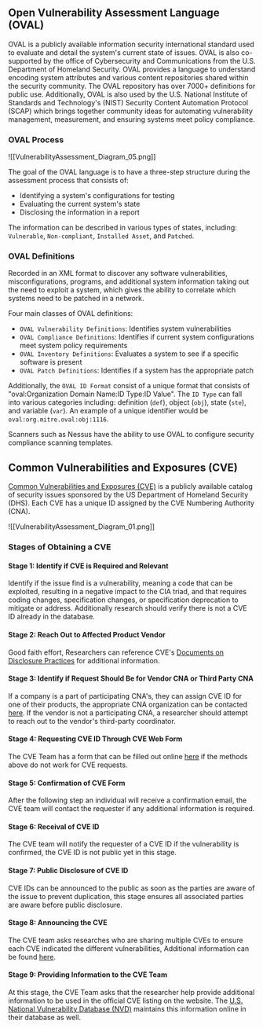 ## Open Vulnerability Assessment Language (OVAL)

OVAL is a publicly available information security international standard used to evaluate and detail the system's current state of issues. OVAL is also co-supported by the office of Cybersecurity and Communications from the U.S. Department of Homeland Security. OVAL provides a language to understand encoding system attributes and various content repositories shared within the security community. The OVAL repository has over 7000+ definitions for public use. Additionally, OVAL is also used by the U.S. National Institute of Standards and Technology's (NIST) Security Content Automation Protocol (SCAP) which brings together community ideas for automating vulnerability management, measurement, and ensuring systems meet policy compliance.

### OVAL Process
![[VulnerabilityAssessment_Diagram_05.png]]

The goal of the OVAL language is to have a three-step structure during the assessment process that consists of:

- Identifying a system's configurations for testing
- Evaluating the current system's state
- Disclosing the information in a report

The information can be described in various types of states, including: `Vulnerable`, `Non-compliant`, `Installed Asset`, and `Patched`.

### OVAL Definitions

Recorded in an XML format to discover any software vulnerabilities, misconfigurations, programs, and additional system information taking out the need to exploit a system, which gives the ability to correlate which systems need to be patched in a network.

Four main classes of OVAL definitions:

- `OVAL Vulnerability Definitions`: Identifies system vulnerabilities
- `OVAL Compliance Definitions`: Identifies if current system configurations meet system policy requirements
- `OVAL Inventory Definitions`: Evaluates a system to see if a specific software is present
- `OVAL Patch Definitions`: Identifies if a system has the appropriate patch

Additionally, the `OVAL ID Format` consist of a unique format that consists of "oval:Organization Domain Name:ID Type:ID Value". The `ID Type` can fall into various categories including: definition (`def`), object (`obj`), state (`ste`), and variable (`var`). An example of a unique identifier would be `oval:org.mitre.oval:obj:1116`.

Scanners such as Nessus have the ability to use OVAL to configure security compliance scanning templates.

## Common Vulnerabilities and Exposures (CVE)

[Common Vulnerabilities and Exposures (CVE)](https://cve.mitre.org/) is a publicly available catalog of security issues sponsored by the US Department of Homeland Security (DHS). Each CVE has a unique ID assigned by the CVE Numbering Authority (CNA).

![[VulnerabilityAssessment_Diagram_01.png]]

### Stages of Obtaining a CVE

#### Stage 1: Identify if CVE is Required and Relevant
Identify if the issue find is a vulnerability, meaning a code that can be exploited, resulting in a negative impact to the CIA triad, and that requires coding changes, specification changes, or specification deprecation to mitigate or address. Additionally research should verify there is not a CVE ID already in the database.

#### Stage 2: Reach Out to Affected Product Vendor
Good faith effort, Researchers can reference CVE's [Documents on Disclosure Practices](https://cve.mitre.org/cve/researcher_reservation_guidelines#appendix#a) for additional information.

#### Stage 3: Identify if Request Should Be for Vendor CNA or Third Party CNA
If a company is a part of participating CNA's, they can assign CVE ID for one of their products, the appropriate CNA organization can be contacted [here](https://cve.mitre.org/cve/request_id.html). If the vendor is not a participating CNA, a researcher should attempt to reach out to the vendor's third-party coordinator.

#### Stage 4: Requesting CVE ID Through CVE Web Form
The CVE Team has a form that can be filled out online [here](https://cveform.mitre.org/) if the methods above do not work for CVE requests.

#### Stage 5: Confirmation of CVE Form
After the following step an individual will receive a confirmation email, the CVE team will contact the requester if any additional information is required.

#### Stage 6: Receival of CVE ID
The CVE team will notify the requester of a CVE ID if the vulnerability is confirmed, the CVE ID is not public yet in this stage.

#### Stage 7: Public Disclosure of CVE ID
CVE IDs can be announced to the public as soon as the parties are aware of the issue to prevent duplication, this stage ensures all associated parties are aware before public disclosure.

#### Stage 8: Announcing the CVE
The CVE team asks researches who are sharing multiple CVEs to ensure each CVE indicated the different vulnerabilities, Additional information can be found [here](https://cve.mitre.org/cve/researcher_reservation_guidelines).

#### Stage 9: Providing Information to the CVE Team
At this stage, the CVE Team asks that the researcher help provide additional information to be used in the official CVE listing on the website. The [U.S. National Vulnerability Database (NVD)](https://nvd.nist.gov/) maintains this information online in their database as well.